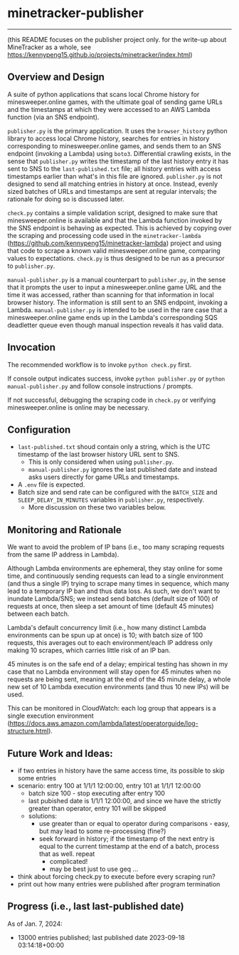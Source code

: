 # minetracker-publisher
---

(this README focuses on the publisher project only. for the write-up about MineTracker as a whole, 
see https://kennypeng15.github.io/projects/minetracker/index.html)

## Overview and Design
A suite of python applications that scans local Chrome history for minesweeper.online games,
with the ultimate goal of sending game URLs and the timestamps at which they were accessed to an 
AWS Lambda function (via an SNS endpoint).

`publisher.py` is the primary application. It uses the `browser_history` python library to access local Chrome history,
searches for entries in history corresponding to minesweeper.online games, and sends them to an SNS endpoint (invoking a Lambda) using `boto3`.
Differential crawling exists, in the sense that `publisher.py` writes the timestamp of the last history entry it has sent
to SNS to the `last-published.txt` file; all history entries with access timestamps earlier than what's in this file are ignored.
`publisher.py` is not designed to send all matching entries in history at once. Instead, evenly sized batches of URLs and timestamps
are sent at regular intervals; the rationale for doing so is discussed later.

`check.py` contains a simple validation script, designed to make sure that minesweeper.online is available and that 
the Lambda function invoked by the SNS endpoint is behaving as expected. 
This is achieved by copying over the scraping and processing code used in the `minetracker-lambda` (https://github.com/kennypeng15/minetracker-lambda) project and using that code to
scrape a known valid minesweeper.online game, comparing values to expectations.
`check.py` is thus designed to be run as a precursor to `publisher.py`.

`manual-publisher.py` is a manual counterpart to `publisher.py`, in the sense that it prompts the user to input
a minesweeper.online game URL and the time it was accessed, rather than scanning for that information in local browser history.
The information is still sent to an SNS endpoint, invoking a Lambda.
`manual-publisher.py` is intended to be used in the rare case that a minesweeper.online game ends up in the Lambda's
corresponding SQS deadletter queue even though manual inspection reveals it has valid data.


## Invocation
The recommended workflow is to invoke `python check.py` first.

If console output indicates success, invoke `python publisher.py` or `python manual-publisher.py` and 
follow console instructions / prompts.

If not successful, debugging the scraping code in `check.py` or verifying minesweeper.online is online may be necessary.


## Configuration
- `last-published.txt` shoud contain only a string, which is the UTC timestamp of the last browser history URL sent to SNS.
    - This is only considered when using `publisher.py`.
    - `manual-publisher.py` ignores the last published date and instead asks users directly for game URLs and timestamps.
- A `.env` file is expected.
- Batch size and send rate can be configured with the `BATCH_SIZE` and `SLEEP_DELAY_IN_MINUTES` variables in `publisher.py`, respectively.
    - More discussion on these two variables below.

## Monitoring and Rationale
We want to avoid the problem of IP bans (i.e., too many scraping requests from the same IP address in Lambda).

Although Lambda environments are ephemeral, they stay online for some time, and continuously sending requests can lead to 
a single environment (and thus a single IP) trying to scrape many times in sequence, which many lead to a temporary IP ban and thus data loss.
As such, we don't want to inundate Lambda/SNS; we instead send batches (default size of 100) of requests at once, then sleep a set amount of time
(default 45 minutes) between each batch.

Lambda's default concurrency limit (i.e., how many distinct Lambda environments can be spun up at once) is 10; with batch size of 100 requests,
this averages out to each environment/each IP address only making 10 scrapes, which carries little risk of an IP ban.

45 minutes is on the safe end of a delay; empirical testing has shown in my case that no Lambda environment will stay open for 45 minutes
when no requests are being sent, meaning at the end of the 45 minute delay, a whole new set of 10 Lambda execution environments (and thus 10 new IPs)
will be used.

This can be monitored in CloudWatch: each log group that appears is a single execution environment
(https://docs.aws.amazon.com/lambda/latest/operatorguide/log-structure.html).


## Future Work and Ideas:
- if two entries in history have the same access time, its possible to skip some entries
- scenario: entry 100 at 1/1/1 12:00:00, entry 101 at 1/1/1 12:00:00
    - batch size 100 - stop executing after entry 100
    - last pubished date is 1/1/1 12:00:00, and since we have the strictly greater than operator, entry 101 will be skipped
    - solutions:
        - use greater than or equal to operator during comparisons - easy, but may lead to some re-processing (fine?)
        - seek forward in history; if the timestamp of the next entry is equal to the current timestamp at the end of a batch, process that as well. repeat
            - complicated!
            - may be best just to use geq ...
- think about forcing check.py to execute before every scraping run?
- print out how many entries were published after program termination

## Progress (i.e., last last-published date)
As of Jan. 7, 2024:
- 13000 entries published; last published date 2023-09-18 03:14:18+00:00